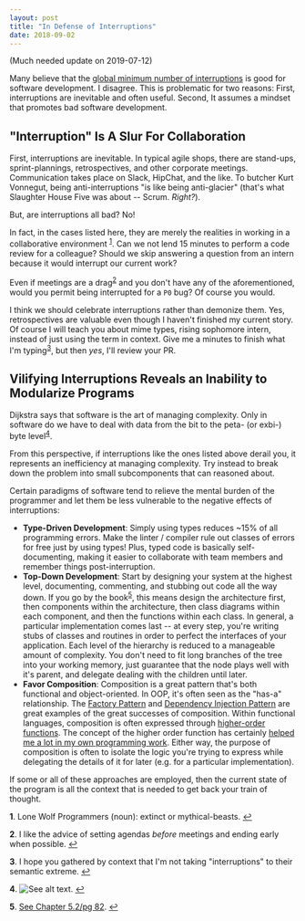 ```yaml
---
layout: post
title: "In Defense of Interruptions"
date: 2018-09-02
---
```


(Much needed update on 2019-07-12)

Many believe that the [global minimum number of interruptions](https://heeris.id.au/2013/this-is-why-you-shouldnt-interrupt-a-programmer/) 
is good for software development. I disagree. This is problematic for two reasons: First, interruptions are inevitable 
and often useful. Second, It assumes a mindset that promotes bad software development. 


## "Interruption" Is A Slur For Collaboration
First, interruptions are inevitable. In typical agile shops, there are stand-ups, sprint-plannings, retrospectives, and 
other corporate meetings. Communication takes place on Slack, HipChat, and the like. To butcher Kurt Vonnegut, being 
anti-interruptions "is like being anti-glacier" (that's what Slaughter House Five was about -- Scrum. *Right?*).

But, are interruptions all bad? No!

In fact, in the cases listed here, they are merely the realities in working in a collaborative environment
<sup id="a1">[1](#f1)</sup>. Can we not lend 15 minutes to perform a code review for a colleague? Should we skip 
answering a question from an intern because it would interrupt our current work? 

Even if meetings are a drag<sup id="a2">[2](#f2)</sup> and you don't have any of the aforementioned, would you permit being 
interrupted for a `P0` bug? Of course you would. 

I think we should celebrate interruptions rather than demonize them. Yes, retrospectives are valuable even though I 
haven't finished my current story. Of course I will teach you about mime types, rising sophomore intern, instead of just
using the term in context. Give me a minutes to finish what I'm typing<sup id="a3">[3](#f3)</sup>, but then *yes*, I'll 
review your PR. 


## Vilifying Interruptions Reveals an Inability to Modularize Programs

Dijkstra says that software is the art of managing complexity. Only in software do we have to deal with data from the 
bit to the peta- (or exbi-) byte level<sup id="a4">[4](#f4)</sup>.

From this perspective, if interruptions like the ones listed above derail you, it represents an inefficiency at managing 
complexity. Try instead to break down the problem into small subcomponents that can reasoned about. 

Certain paradigms of software tend to relieve the mental burden of the programmer and let them be less vulnerable to the
negative effects of interruptions: 

- **Type-Driven Development**: Simply using types reduces ~15% of all programming errors. Make the linter / compiler rule 
out classes of errors for free just by using types! Plus, typed code is basically self-documenting, making it easier to 
collaborate with team members and remember things post-interruption.  
- **Top-Down Development**: Start by designing your system at the highest level, documenting, commenting, and stubbing 
out code all the way down. If you go by the book<sup id="a6">[5](#f5)</sup>, this means design the architecture first,
then components within the architecture, then class diagrams within each component, and then the functions within each 
class. In general, a particular implementation comes last -- at every step, you're writing stubs of classes and 
routines in order to perfect the interfaces of your application. Each level of the hierarchy is reduced to a manageable 
amount of complexity. You don't need to fit long branches of the tree into your working memory, just guarantee that 
the node plays well with it's parent, and delegate dealing with the children until later. 
- **Favor Composition**: Composition is a great pattern that's both functional and object-oriented. In OOP, it's often 
seen as the "has-a" relationship. The [Factory Pattern](https://en.wikipedia.org/wiki/Factory_method_pattern) and [Dependency Injection Pattern](https://en.wikipedia.org/wiki/Dependency_inversion_principle) are great examples of the great 
successes of composition. Within functional languages, composition is often expressed through [higher-order functions](https://en.wikipedia.org/wiki/Higher-order_function).
The concept of the higher order function has certainly [helped me a lot in my own programming work](http://alexrosengarten.com/blog/2018/07/06/higher-order-functions-on-pandas-dataframes).
Either way, the purpose of composition is often to isolate the logic you're trying to express while delegating the 
details of it for later (e.g. for a particular implementation).

If some or all of these approaches are employed, then the current state of the program is all the context that is 
needed to get back your train of thought. 



<b id="f1">1</b>. Lone Wolf Programmers (noun): extinct or mythical-beasts. [↩](#a1)

<b id="f2">2</b>. I like the advice of setting agendas *before* meetings and ending early when possible. [↩](#a2)

<b id="f3">3</b>. I hope you gathered by context that I'm not taking "interruptions" to their semantic extreme. [↩](#a3)

<b id="f4">4</b>. ![See alt text](../assets/Code-Complete-Ch-5-Complexity.png "Managing complexity is the most important technical topic in software development. In my view, it’s so important that Software’s Primary Technical Imperative has to be managing complexity.    Complexity is not a new feature of software development. Computing pioneer Edsger Dijkstra pointed out that computing is the only profession in which a single mind is obliged to span the distance from a bit to a few hundred megabytes, a ratio of 1 to 10^9, or nine orders of magnitude (Dijkstra 1989).     This gigantic ratio is staggering. Dijkstra put it this way: “Compared to that number of semantic levels, the average mathematical theory is almost flat. By evoking the need for deep conceptual hierarchies, the automatic computer confronts us with a radically new intellectual challenge that has no precedent in our history.” Of course software has become even more complex since 1989, and Dijkstra’s ratio of 1 to 10^9 could easily be more like 1 to 10^15 today. "). [↩](#a4)

<b id="f5">5</b>. [See Chapter 5.2/pg 82](http://aroma.vn/web/wp-content/uploads/2016/11/code-complete-2nd-edition-v413hav.pdf). [↩](#a5)


